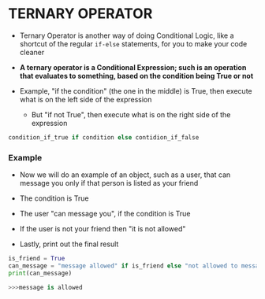 # TERNARY OPERATOR

- Ternary Operator is another way of doing Conditional Logic, like a shortcut of the regular `if-else` statements, for you to make your code cleaner

- **A ternary operator is a Conditional Expression; such is an operation that evaluates to something, based on the condition being True or not**

- Example, "if the condition" (the one in the middle) is True, then execute what is on the left side of the expression
	- But "if not True", then execute what is on the right side of the expression
```python
condition_if_true if condition else contidion_if_false
```

### Example

- Now we will do an example of an object, such as a user, that can message you only if that person is listed as your friend

- The condition is True
- The user "can message you", if the condition is True
- If the user is not your friend then "it is not allowed"
- Lastly, print out the final result
```python
is_friend = True
can_message = "message allowed" if is_friend else "not allowed to message"
print(can_message)

>>>message is allowed
```
